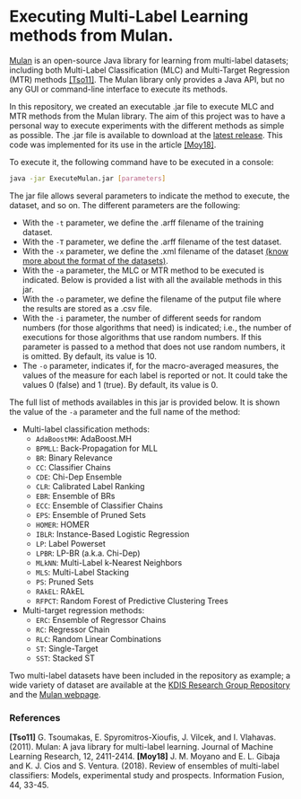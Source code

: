 # Executing Multi-Label Learning methods from Mulan.

[Mulan](http://mulan.sourceforge.net/) is an open-source Java library for learning from multi-label datasets; including both Multi-Label Classification (MLC) and Multi-Target Regression (MTR) methods [[Tso11]](#Tso11). The Mulan library only provides a Java API, but no any GUI or command-line interface to execute its methods.

In this repository, we created an executable .jar file to execute MLC and MTR methods from the Mulan library. The aim of this project was to have a personal way to execute experiments with the different methods as simple as possible. The .jar file is available to download at the [latest release](https://github.com/i02momuj/ExecuteMulan/releases/tag/v1.1). This code was implemented for its use in the article [[Moy18]](#Moy18).

To execute it, the following command have to be executed in a console:
```sh
java -jar ExecuteMulan.jar [parameters]
```

The jar file allows several parameters to indicate the method to execute, the dataset, and so on. The different parameters are the following:
* With the ```-t``` parameter, we define the .arff filename of the training dataset.
* With the ```-T``` parameter, we define the .arff filename of the test dataset.
* With the ```-x``` parameter, we define the .xml filename of the dataset [(know more about the format of the datasets)](http://www.uco.es/kdis/mllresources/).
* With the ```-a``` parameter, the MLC or MTR method to be executed is indicated. Below is provided a list with all the available methods in this jar.
* With the ```-o``` parameter, we define the filename of the putput file where the results are stored as a .csv file.
* With the ```-i``` parameter, the number of different seeds for random numbers (for those algorithms that need) is indicated; i.e., the number of executions for those algorithms that use random numbers. If this parameter is passed to a method that does not use random numbers, it is omitted. By default, its value is 10.
* The ```-o``` parameter, indicates if, for the macro-averaged measures, the values of the measure for each label is reported or not. It could take the values 0 (false) and 1 (true). By default, its value is 0.

The full list of methods availables in this jar is provided below. It is shown the value of the ```-a``` parameter and the full name of the method:
* Multi-label classification methods:
  * ```AdaBoostMH```: AdaBoost.MH
  * ```BPMLL```: Back-Propagation for MLL
  * ```BR```: Binary Relevance
  * ```CC```: Classifier Chains
  * ```CDE```: Chi-Dep Ensemble
  * ```CLR```: Calibrated Label Ranking
  * ```EBR```: Ensemble of BRs
  * ```ECC```: Ensemble of Classifier Chains
  * ```EPS```: Ensemble of Pruned Sets
  * ```HOMER```: HOMER
  * ```IBLR```: Instance-Based Logistic Regression
  * ```LP```: Label Powerset
  * ```LPBR```: LP-BR (a.k.a. Chi-Dep)
  * ```MLkNN```: Multi-Label k-Nearest Neighbors
  * ```MLS```: Multi-Label Stacking
  * ```PS```: Pruned Sets
  * ```RAkEL```: RAkEL
  * ```RFPCT```: Random Forest of Predictive Clustering Trees
* Multi-target regression methods:
  * ```ERC```: Ensemble of Regressor Chains
  * ```RC```: Regressor Chain
  * ```RLC```: Random Linear Combinations
  * ```ST```: Single-Target
  * ```SST```: Stacked ST

Two multi-label datasets have been included in the repository as example; a wide variety of dataset are available at the [KDIS Research Group Repository](http://www.uco.es/kdis/mllresources/) and the [Mulan webpage](http://mulan.sourceforge.net/datasets.html). 

### References
<a name="Tso11"></a>**[Tso11]** G. Tsoumakas, E. Spyromitros-Xioufis, J. Vilcek, and I. Vlahavas. (2011). Mulan: A java library for multi-label learning. Journal of Machine Learning Research, 12, 2411-2414.
<a name="Moy18"></a>**[Moy18]** J. M. Moyano and E. L. Gibaja and K. J. Cios and S. Ventura. (2018). Review of ensembles of multi-label classifiers: Models, experimental study and prospects. Information Fusion, 44, 33-45.
